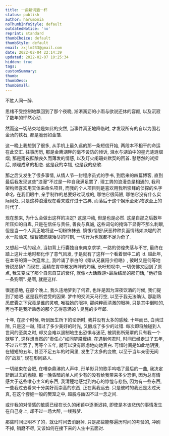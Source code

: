 ```yaml
---
title: 一曲新词酒一杯
status: publish
author: harumonia
noThumbInfoStyle: default
outdatedNotice: 'no'
reprint: standard
thumbChoice: default
thumbStyle: default
email: zxjlm233@gmail.com
date: 2022-02-04 22:14:39
updated: 2022-02-07 10:25:34
hidden: true
tags:
customSummary:
thumb:
thumbDesc:
thumbSmall:
---
```


不胜人间一醉.

<!-- more -->

思绪不受控制地飘回到了那个夜晚, 淅淅沥沥的小雨与欲说还休的容颜, 以及沉寂了数年的怦然心动.

然而这一切结束地是如此的突然, 当事件真正地降临时, 才发现所有的自以为固若金汤的铁石, 都是脆弱如金箔.

这一晚上我想到了很多, 从手机上最久远的那一条短信开始, 两段本不相干的命运在此交汇. 往事历历, 那是金鹰湖畔的毫不设防的倾诉, 泪水与湖泊中的星光涟涟熠熠; 那是雨夜酝酿良久而薄发的情感, 以及灯火阑珊处默契的回首. 慭慭然的试探后, 顺理成章的相恋. 这是我的幸福, 也是我的悲歌.

那之后又发生了很多事情, 从情人节一封程序员式的手书, 到后来的四篇博客, 直到最后我发现这些"浪漫"不过是一种自我满足罢了. 理工男的浪漫总是相通的, 我司架构师喜欢用天体来命名项目, 而我的个人项目则是喜欢用我所崇拜的侦探的名字命名. 在我们眼中, 亲手制作的总要好过现成的, 哪怕它很简陋, 哪怕它没有什么实际用处, 只是这种浪漫现在看来或许过于古典, 而落后于这个娱乐至死\物欲至上的时代了.

现在想来, 为什么会做出这样的决定? 这是冲动, 但是也是必然. 这是自那之后数年所压抑的自卑, 只是在信任与责任, 善良与真诚, 这些词句的掩饰下显得不那么刺眼, 但是当一个人真正地将这一切粉饰抹去, 愤恨\恼怒\厌恶种种负面情绪如决堤的洪水一般涌来, 理智被燃烧殆尽的时刻, 一切行为也就都不足为奇了.

又想起一切的起点, 当初背上行囊独自来南京求学, 一路的彷徨失落与不甘, 最终在踏上这片土地时都化作了意气风发, 于是就有了这样一个看着很中二的 id. 越此年, 在本导的第一次筵席上, 我吟诵了李白的《赠从兄襄阳少府皓》, 彼时又是何等地锋锐昂扬? 而现在, 酒精在胃中散发阵阵的灼痛, 长吁短叹中, 一切仿佛又回到了原点, 我又变成了那个自怨自艾的衰仔, 就像<大话西游>最后结局的那句话, "他好像一条狗啊". 是啊, 就是这样.

很迷惑地, 在那个晚上, 我久违地梦到了何君, 也许是因为深夜饮酒的时候, 我们提到了她吧. 这是我所尝受的因果. 梦中的交流天马行空, 以至于我无法确认, 那副熟悉皮囊之下究竟是谁的灵魂, 唯独她的眼神, 那纯粹而清澈的眼神, 只是其中倒映的, 再也不是我所熟悉的那个志得意满的 \ 臭屁的少年郎.

十年, 在那个时候, 听到医生所下的论断时, 我并没有太多的感触. 十年而已, 白驹过隙, 只是这一越, 错过了多少美好的时光, 又酿成了多少的过错. 每次即将触碰到人世间的至美之时, 却又会难以遏制地生出恐惧与迷茫, 被阴影所笼罩的只有我一个就够了, 这样想当然的"责任心"如同梦魇缠绕. 在遇到何君时, 时间已经走过了五年, 不过五年罢了, 再等个五年, 就可以没有顾虑地向她表白. 可惜时间是如此地阴狠, 在短短的五年, 甚至不足五年的时间里, 发生了太多的变故, 以至于当年亲密无间的"战友", 现在形同路人.

一切结束在合肥, 在嘈杂鼎沸的人声中, 形单影只的歌手吟唱了最后的一曲, 我决定斩断过去的枷锁. 那一晚昏暗的单人间少有的没有给我带来多少恐惧, 因为总有情感大于这些唯心主义的东西, 我清楚地感觉到内心的惊惶与悲伤, 因为有一些东西, 一些我过去看来十分美好而崇高的东西, 正在离我远去. 只是彼时的我还是太过天真, 在这个套娃一般的樊笼之中, 超脱与幽囚不过一念之间.

或许我的对情感的敏感已经在长久的闭锁中逐渐迟钝, 即使是本该悲伤的事情发生在自己身上, 却不过一场大醉, 一缕残梦.

那些时间证明不了的，就让时间去消磨掉. 只是那些能够遍历时间的考验的, 冲刷不掉, 销磨不尽, 又该如何在接下来的人生中去面对.
